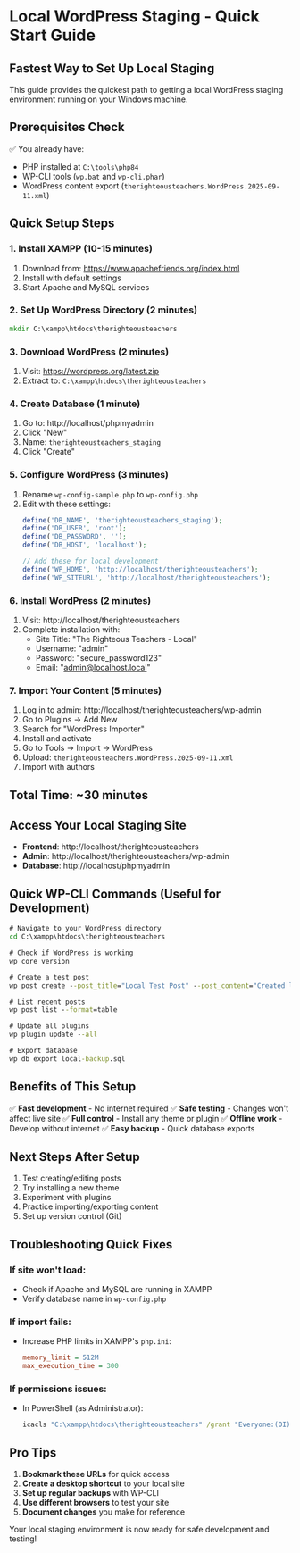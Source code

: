 # Local WordPress Staging - Quick Start Guide

## Fastest Way to Set Up Local Staging

This guide provides the quickest path to getting a local WordPress staging environment running on your Windows machine.

## Prerequisites Check

✅ You already have:
- PHP installed at `C:\tools\php84`
- WP-CLI tools (`wp.bat` and `wp-cli.phar`)
- WordPress content export (`therighteousteachers.WordPress.2025-09-11.xml`)

## Quick Setup Steps

### 1. Install XAMPP (10-15 minutes)
1. Download from: https://www.apachefriends.org/index.html
2. Install with default settings
3. Start Apache and MySQL services

### 2. Set Up WordPress Directory (2 minutes)
```cmd
mkdir C:\xampp\htdocs\therighteousteachers
```

### 3. Download WordPress (2 minutes)
1. Visit: https://wordpress.org/latest.zip
2. Extract to: `C:\xampp\htdocs\therighteousteachers`

### 4. Create Database (1 minute)
1. Go to: http://localhost/phpmyadmin
2. Click "New"
3. Name: `therighteousteachers_staging`
4. Click "Create"

### 5. Configure WordPress (3 minutes)
1. Rename `wp-config-sample.php` to `wp-config.php`
2. Edit with these settings:
   ```php
   define('DB_NAME', 'therighteousteachers_staging');
   define('DB_USER', 'root');
   define('DB_PASSWORD', '');
   define('DB_HOST', 'localhost');
   
   // Add these for local development
   define('WP_HOME', 'http://localhost/therighteousteachers');
   define('WP_SITEURL', 'http://localhost/therighteousteachers');
   ```

### 6. Install WordPress (2 minutes)
1. Visit: http://localhost/therighteousteachers
2. Complete installation with:
   - Site Title: "The Righteous Teachers - Local"
   - Username: "admin"
   - Password: "secure_password123"
   - Email: "admin@localhost.local"

### 7. Import Your Content (5 minutes)
1. Log in to admin: http://localhost/therighteousteachers/wp-admin
2. Go to Plugins → Add New
3. Search for "WordPress Importer"
4. Install and activate
5. Go to Tools → Import → WordPress
6. Upload: `therighteousteachers.WordPress.2025-09-11.xml`
7. Import with authors

## Total Time: ~30 minutes

## Access Your Local Staging Site

- **Frontend**: http://localhost/therighteousteachers
- **Admin**: http://localhost/therighteousteachers/wp-admin
- **Database**: http://localhost/phpmyadmin

## Quick WP-CLI Commands (Useful for Development)

```cmd
# Navigate to your WordPress directory
cd C:\xampp\htdocs\therighteousteachers

# Check if WordPress is working
wp core version

# Create a test post
wp post create --post_title="Local Test Post" --post_content="Created locally!"

# List recent posts
wp post list --format=table

# Update all plugins
wp plugin update --all

# Export database
wp db export local-backup.sql
```

## Benefits of This Setup

✅ **Fast development** - No internet required
✅ **Safe testing** - Changes won't affect live site
✅ **Full control** - Install any theme or plugin
✅ **Offline work** - Develop without internet
✅ **Easy backup** - Quick database exports

## Next Steps After Setup

1. Test creating/editing posts
2. Try installing a new theme
3. Experiment with plugins
4. Practice importing/exporting content
5. Set up version control (Git)

## Troubleshooting Quick Fixes

### If site won't load:
- Check if Apache and MySQL are running in XAMPP
- Verify database name in `wp-config.php`

### If import fails:
- Increase PHP limits in XAMPP's `php.ini`:
  ```ini
  memory_limit = 512M
  max_execution_time = 300
  ```

### If permissions issues:
- In PowerShell (as Administrator):
  ```cmd
  icacls "C:\xampp\htdocs\therighteousteachers" /grant "Everyone:(OI)(CI)F" /T
  ```

## Pro Tips

1. **Bookmark these URLs** for quick access
2. **Create a desktop shortcut** to your local site
3. **Set up regular backups** with WP-CLI
4. **Use different browsers** to test your site
5. **Document changes** you make for reference

Your local staging environment is now ready for safe development and testing!